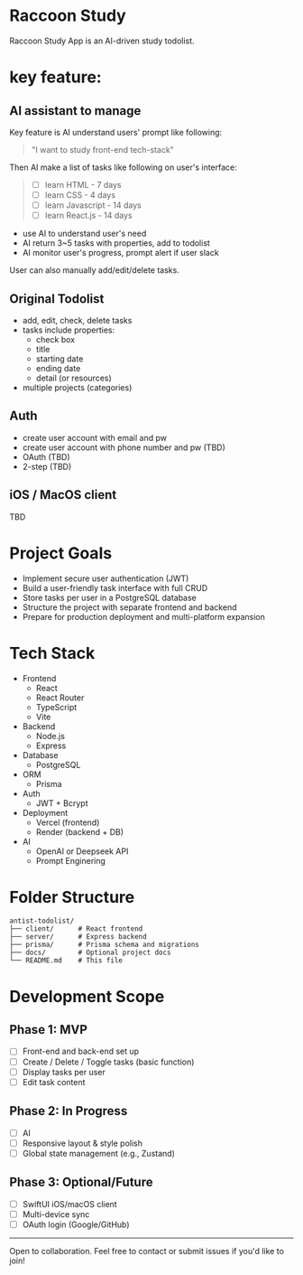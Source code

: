 # Raccoon Study

Raccoon Study App is an AI-driven study todolist.

# key feature:
## AI assistant to manage

Key feature is AI understand users' prompt like following:

> "I want to study front-end tech-stack"

Then AI make a list of tasks like following on user's interface:

> - [ ] learn HTML - 7 days
> - [ ] learn CSS - 4 days
> - [ ] learn Javascript - 14 days
> - [ ] learn React.js - 14 days

- use AI to understand user's need
- AI return 3~5 tasks with properties, add to todolist
- AI monitor user's progress, prompt alert if user slack

User can also manually add/edit/delete tasks.

## Original Todolist

- add, edit, check, delete tasks
- tasks include properties: 
  - check box
  - title
  - starting date
  - ending date
  - detail (or resources)
- multiple projects (categories)

## Auth

- create user account with email and pw
- create user account with phone number and pw (TBD)
- OAuth (TBD)
- 2-step (TBD)

## iOS / MacOS client

TBD


# Project Goals

- Implement secure user authentication (JWT)
- Build a user-friendly task interface with full CRUD
- Store tasks per user in a PostgreSQL database
- Structure the project with separate frontend and backend
- Prepare for production deployment and multi-platform expansion


# Tech Stack

- Frontend
  - React
  - React Router
  - TypeScript
  - Vite
- Backend
  - Node.js 
  - Express
- Database
  - PostgreSQL
- ORM
  - Prisma
- Auth
  - JWT + Bcrypt
- Deployment
  - Vercel (frontend)
  - Render (backend + DB)
- AI
  - OpenAI or Deepseek API
  - Prompt Enginering

# Folder Structure

```
antist-todolist/
├── client/      # React frontend
├── server/      # Express backend
├── prisma/      # Prisma schema and migrations
├── docs/        # Optional project docs
└── README.md    # This file
```

# Development Scope

## Phase 1: MVP
- [ ] Front-end and back-end set up
- [ ] Create / Delete / Toggle tasks (basic function)
- [ ] Display tasks per user
- [ ] Edit task content

## Phase 2: In Progress
- [ ] AI
- [ ] Responsive layout & style polish
- [ ] Global state management (e.g., Zustand)

## Phase 3: Optional/Future
- [ ] SwiftUI iOS/macOS client
- [ ] Multi-device sync
- [ ] OAuth login (Google/GitHub)

---

Open to collaboration. Feel free to contact or submit issues if you'd like to join!
